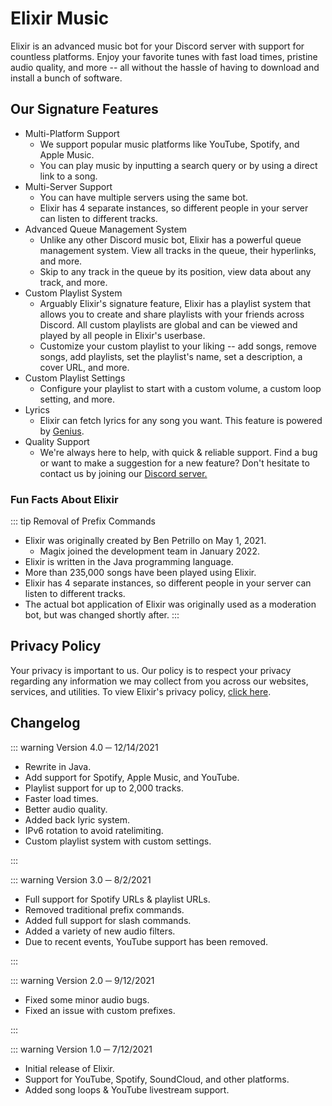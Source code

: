 # Elixir Music

Elixir is an advanced music bot for your Discord server with support for countless platforms. Enjoy your favorite tunes with fast load times, pristine audio
quality, and more -- all without the hassle of having to download and install a bunch of software.

## Our Signature Features

- Multi-Platform Support
  - We support popular music platforms like YouTube, Spotify, and Apple Music.
  - You can play music by inputting a search query or by using a direct link to a song.
- Multi-Server Support
  - You can have multiple servers using the same bot.
  - Elixir has 4 separate instances, so different people in your server can listen to different tracks.
- Advanced Queue Management System
  - Unlike any other Discord music bot, Elixir has a powerful queue management system. View all tracks in the queue, their hyperlinks, and more.
  - Skip to any track in the queue by its position, view data about any track, and more.
- Custom Playlist System
  - Arguably Elixir's signature feature, Elixir has a playlist system that allows you to create and share playlists with your friends across Discord. All custom playlists are global and can be viewed and played by all people in Elixir's userbase.
  - Customize your custom playlist to your liking -- add songs, remove songs, add playlists, set the playlist's name, set a description, a cover URL, and more.
- Custom Playlist Settings
  - Configure your playlist to start with a custom volume, a custom loop setting, and more.
- Lyrics
  - Elixir can fetch lyrics for any song you want. This feature is powered by [Genius](https://genius.com/).
- Quality Support
  - We're always here to help, with quick & reliable support. Find a bug or want to make a suggestion for a new feature? Don't hesitate to contact us by joining our [Discord server.](https://ponjo.club/discord)

### Fun Facts About Elixir

::: tip Removal of Prefix Commands
- Elixir was originally created by Ben Petrillo on May 1, 2021.
    - Magix joined the development team in January 2022.
- Elixir is written in the Java programming language.
- More than 235,000 songs have been played using Elixir.
- Elixir has 4 separate instances, so different people in your server can listen to different tracks.
- The actual bot application of Elixir was originally used as a moderation bot, but was changed shortly after.
:::

## Privacy Policy

Your privacy is important to us. Our policy is to respect your privacy regarding any information we may collect from you across our websites, services, and utilities. To view Elixir's privacy policy, [click here]().

## Changelog

::: warning Version 4.0 ─ 12/14/2021

- Rewrite in Java.
- Add support for Spotify, Apple Music, and YouTube.
- Playlist support for up to 2,000 tracks.
- Faster load times.
- Better audio quality.
- Added back lyric system.
- IPv6 rotation to avoid ratelimiting.
- Custom playlist system with custom settings.

:::

::: warning Version 3.0 ─ 8/2/2021

- Full support for Spotify URLs & playlist URLs.
- Removed traditional prefix commands.
- Added full support for slash commands.
- Added a variety of new audio filters.
- Due to recent events, YouTube support has been removed.

:::

::: warning Version 2.0 ─ 9/12/2021

- Fixed some minor audio bugs.
- Fixed an issue with custom prefixes.

:::

::: warning Version 1.0 ─ 7/12/2021

- Initial release of Elixir.
- Support for YouTube, Spotify, SoundCloud, and other platforms.
- Added song loops & YouTube livestream support.